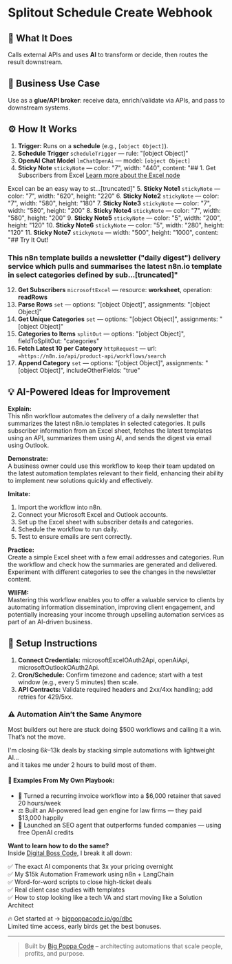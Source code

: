 # Splitout Schedule Create Webhook
## 🚀 What It Does
Calls external APIs and uses **AI** to transform or decide, then routes the result downstream.

## 💼 Business Use Case
Use as a **glue/API broker**: receive data, enrich/validate via APIs, and pass to downstream systems.

## ⚙️ How It Works
1. **Trigger:** Runs on a **schedule** (e.g., `[object Object]`).
2. **Schedule Trigger** `scheduleTrigger` — rule: "[object Object]"
3. **OpenAI Chat Model** `lmChatOpenAi` — model: `[object Object]`
4. **Sticky Note** `stickyNote` — color: "7", width: "440", content: "## 1. Get Subscribers from Excel
[Learn more about the Excel node](https://docs.n8n.io/integrations/builtin/app-nodes/n8n-nodes-base.microsoftexcel)

Excel can be an easy way to st…[truncated]"
5. **Sticky Note1** `stickyNote` — color: "7", width: "620", height: "220"
6. **Sticky Note2** `stickyNote` — color: "7", width: "580", height: "180"
7. **Sticky Note3** `stickyNote` — color: "7", width: "580", height: "200"
8. **Sticky Note4** `stickyNote` — color: "7", width: "580", height: "200"
9. **Sticky Note5** `stickyNote` — color: "5", width: "200", height: "120"
10. **Sticky Note6** `stickyNote` — color: "5", width: "280", height: "120"
11. **Sticky Note7** `stickyNote` — width: "500", height: "1000", content: "## Try It Out!
### This n8n template builds a newsletter ("daily digest") delivery service which pulls and summarises the latest n8n.io template in select categories defined by sub…[truncated]"
12. **Get Subscribers** `microsoftExcel` — resource: **worksheet**, operation: **readRows**
13. **Parse Rows** `set` — options: "[object Object]", assignments: "[object Object]"
14. **Get Unique Categories** `set` — options: "[object Object]", assignments: "[object Object]"
15. **Categories to Items** `splitOut` — options: "[object Object]", fieldToSplitOut: "categories"
16. **Fetch Latest 10 per Category** `httpRequest` — url: `=https://n8n.io/api/product-api/workflows/search`
17. **Append Category** `set` — options: "[object Object]", assignments: "[object Object]", includeOtherFields: "true"

## 💡 AI-Powered Ideas for Improvement
**Explain:**  
This n8n workflow automates the delivery of a daily newsletter that summarizes the latest n8n.io templates in selected categories. It pulls subscriber information from an Excel sheet, fetches the latest templates using an API, summarizes them using AI, and sends the digest via email using Outlook.

**Demonstrate:**  
A business owner could use this workflow to keep their team updated on the latest automation templates relevant to their field, enhancing their ability to implement new solutions quickly and effectively.

**Imitate:**  
1. Import the workflow into n8n.  
2. Connect your Microsoft Excel and Outlook accounts.  
3. Set up the Excel sheet with subscriber details and categories.  
4. Schedule the workflow to run daily.  
5. Test to ensure emails are sent correctly.

**Practice:**  
Create a simple Excel sheet with a few email addresses and categories. Run the workflow and check how the summaries are generated and delivered. Experiment with different categories to see the changes in the newsletter content.

**WIIFM:**  
Mastering this workflow enables you to offer a valuable service to clients by automating information dissemination, improving client engagement, and potentially increasing your income through upselling automation services as part of an AI-driven business.

## 🔧 Setup Instructions
1. **Connect Credentials:** microsoftExcelOAuth2Api, openAiApi, microsoftOutlookOAuth2Api.
2. **Cron/Schedule:** Confirm timezone and cadence; start with a test window (e.g., every 5 minutes) then scale.
3. **API Contracts:** Validate required headers and 2xx/4xx handling; add retries for 429/5xx.

### ⚠️ Automation Ain’t the Same Anymore

Most builders out here are stuck doing $500 workflows and calling it a win.  
That’s not the move.  

I'm closing $6k–$13k deals by stacking simple automations with lightweight AI...  
and it takes me under 2 hours to build most of them.

#### 🧠 Examples From My Own Playbook:
- 🔁 Turned a recurring invoice workflow into a $6,000 retainer that saved 20 hours/week  
- ⚖️ Built an AI-powered lead gen engine for law firms — they paid $13,000 happily  
- 🚀 Launched an SEO agent that outperforms funded companies — using free OpenAI credits  

**Want to learn how to do the same?**  
Inside [Digital Boss Code](https://bigpoppacode.io/go/dbc), I break it all down:

✅ The exact AI components that 3x your pricing overnight  
✅ My $15k Automation Framework using n8n + LangChain  
✅ Word-for-word scripts to close high-ticket deals  
✅ Real client case studies with templates  
✅ How to stop looking like a tech VA and start moving like a Solution Architect  

🔥 Get started at → [bigpoppacode.io/go/dbc](https://bigpoppacode.io/go/dbc)  
Limited time access, early birds get the best bonuses.

---
> Built by [Big Poppa Code](https://bigpoppacode.io) – architecting automations that scale people, profits, and purpose.
